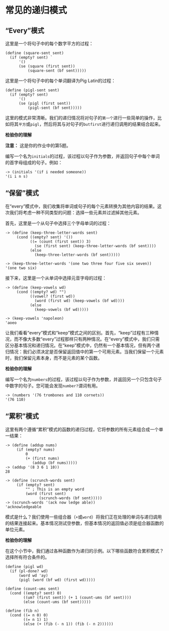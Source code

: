 # 常见的递归模式

## “Every”模式

这里是一个将句子中的每个数字平方的过程：

```
(define (square-sent sent)
  (if (empty? sent) `
      '()
      (se (square (first sent))
          (square-sent (bf sent))))) 
```

这里是一个将句子中的每个单词翻译为Pig Latin的过程：

```
(define (pigl-sent sent)
  (if (empty? sent)
      '()
      (se (pigl (first sent))
          (pigl-sent (bf sent))))) 
```

这里的模式非常清晰。我们的递归情况将对句子的`第一个`进行一些简单的操作，比如将其`平方`或`pigl`，然后将其与对句子的`butfirst`进行递归调用的结果结合起来。

**检验你的理解**

**注意：** 这是你的作业中的第5题。

编写一个名为`initials`的过程，该过程以句子作为参数，并返回句子中每个单词的首字母组成的句子。例如：

```
-> (initials '(if i needed someone))
'(i i n s)
```

## “保留”模式

在“every”模式中，我们收集将单词或句子的每个元素转换为其他内容的结果。这次我们将考虑一种不同类型的问题：选择一些元素并过滤掉其他元素。

首先，这里是一个从句子中选择三个字母单词的过程：

```
-> (define (keep-three-letter-words sent)
     (cond ((empty? sent) '())
           ((= (count (first sent)) 3)
             (se (first sent) (keep-three-letter-words (bf sent))))
           (else
             (keep-three-letter-words (bf sent)))))

-> (keep-three-letter-words '(one two three four five six seven))
'(one two six) 
```

接下来，这里是一个从单词中选择元音字母的过程：

```
-> (define (keep-vowels wd)
     (cond ((empty? wd) "")
           ((vowel? (first wd))
             (word (first wd) (keep-vowels (bf wd))))
           (else
             (keep-vowels (bf wd)))))

-> (keep-vowels 'napoleon)
'aoeo 
```

让我们看看“every”模式和“keep”模式之间的区别。首先，“keep”过程有三种情况，而不像大多数“every”过程那样只有两种情况。在“every”模式中，我们只需区分基本情况和递归情况。在“keep”模式中，仍然有一个基本情况，但有两个递归情况：我们必须决定是否保留返回值中的第一个可用元素。当我们保留一个元素时，我们保留元素本身，而不是元素的某个函数。

**检验你的理解**

编写一个名为`numbers`的过程，该过程以句子作为参数，并返回另一个只包含句子中数字的句子。您可能会发现`number?`谓词有用。

```
-> (numbers '(76 trombones and 110 cornets))
'(76 110)
```

## “累积”模式

这里有两个遵循“累积”模式的函数的递归过程，它将参数的所有元素组合成一个单一结果：

```
-> (define (addup nums)
     (if (empty? nums)
         0
         (+ (first nums)
            (addup (bf nums)))))
-> (addup '(8 3 6 1 10))
28

-> (define (scrunch-words sent)
     (if (empty? sent)
         "" ; This is an empty word
         (word (first sent)
               (scrunch-words (bf sent)))))
-> (scrunch-words '(ack now ledge able))
'acknowledgeable 
```

模式是什么？我们使用一些组合器（`+`或`word`）将我们正在处理的单词与递归调用的结果连接起来。基本情况测试空参数，但基本情况的返回值必须是组合器函数的单位元素。

**检验你的理解**

在这个小节中，我们通过各种函数作为递归的示例。以下哪些函数符合累积模式？选择所有符合条件的。

```
(define (pigl wd)
  (if (pl-done? wd)
      (word wd 'ay)
      (pigl (word (bf wd) (first wd)))))

(define (count-ums sent)
  (cond ((empty? sent) 0)
        ((um? (first sent)) (+ 1 (count-ums (bf sent))))
        (else (count-ums (bf sent)))))

(define (fib n)
  (cond ((= n 0) 0)
        ((= n 1) 1)
        (else (+ (fib (- n 1)) (fib (- n 2))))))
```
